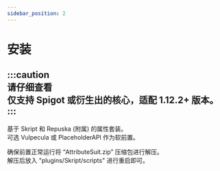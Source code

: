 ```yaml
---
sidebar_position: 2
---
```


# 安装

:::caution  
请仔细查看  
仅支持 Spigot 或衍生出的核心，适配 1.12.2+ 版本。  
:::
----------
基于 Skript 和 Repuska (附属) 的属性套装。  
可选 Vulpecula 或 PlaceholderAPI 作为软前置。  

确保前置正常运行将 “AttributeSuit.zip” 压缩包进行解压。      
解压后放入 "plugins/Skript/scripts" 进行重启即可。  
